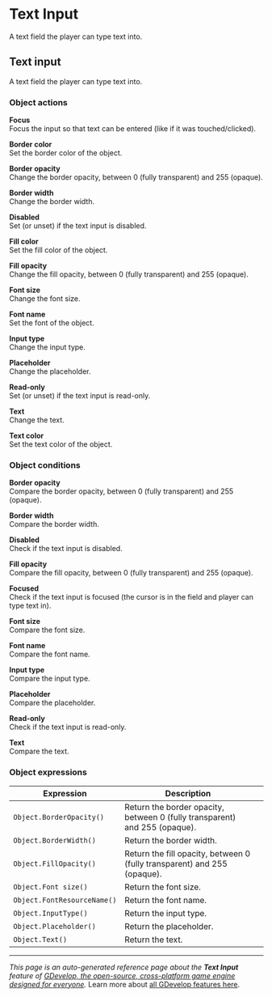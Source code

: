 # Text Input

A text field the player can type text into. 



## Text input 

A text field the player can type text into. 

### Object actions

**Focus**  
Focus the input so that text can be entered (like if it was touched/clicked).

**Border color**  
Set the border color of the object.

**Border opacity**  
Change the border opacity, between 0 (fully transparent) and 255 (opaque).

**Border width**  
Change the border width.

**Disabled**  
Set (or unset) if the text input is disabled.

**Fill color**  
Set the fill color of the object.

**Fill opacity**  
Change the fill opacity, between 0 (fully transparent) and 255 (opaque).

**Font size**  
Change the font size.

**Font name**  
Set the font of the object.

**Input type**  
Change the input type.

**Placeholder**  
Change the placeholder.

**Read-only**  
Set (or unset) if the text input is read-only.

**Text**  
Change the text.

**Text color**  
Set the text color of the object.

### Object conditions

**Border opacity**  
Compare the border opacity, between 0 (fully transparent) and 255 (opaque).

**Border width**  
Compare the border width.

**Disabled**  
Check if the text input is disabled.

**Fill opacity**  
Compare the fill opacity, between 0 (fully transparent) and 255 (opaque).

**Focused**  
Check if the text input is focused (the cursor is in the field and player can type text in).

**Font size**  
Compare the font size.

**Font name**  
Compare the font name.

**Input type**  
Compare the input type.

**Placeholder**  
Compare the placeholder.

**Read-only**  
Check if the text input is read-only.

**Text**  
Compare the text.

### Object expressions

| Expression | Description |  |
|-----|-----|-----|
| `Object.BorderOpacity()` | Return the border opacity, between 0 (fully transparent) and 255 (opaque). ||
| `Object.BorderWidth()` | Return the border width. ||
| `Object.FillOpacity()` | Return the fill opacity, between 0 (fully transparent) and 255 (opaque). ||
| `Object.Font size()` | Return the font size. ||
| `Object.FontResourceName()` | Return the font name. ||
| `Object.InputType()` | Return the input type. ||
| `Object.Placeholder()` | Return the placeholder. ||
| `Object.Text()` | Return the text. ||

---
*This page is an auto-generated reference page about the **Text Input** feature of [GDevelop, the open-source, cross-platform game engine designed for everyone](https://gdevelop.io/).* Learn more about [all GDevelop features here](/gdevelop5/all-features).
